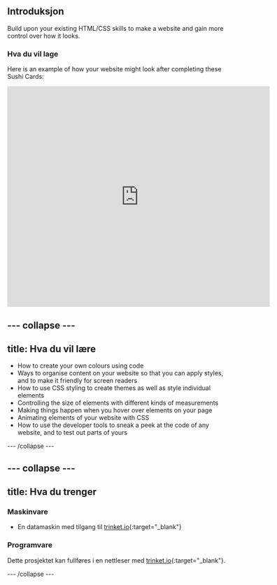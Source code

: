 ## Introduksjon

Build upon your existing HTML/CSS skills to make a website and gain more control over how it looks.

### Hva du vil lage

Here is an example of how your website might look after completing these Sushi Cards:

<div class="trinket">
  <iframe src="https://trinket.io/embed/html/0e7f7e6713?outputOnly=true&start=result" width="600" height="505" frameborder="0" marginwidth="0" marginheight="0" allowfullscreen>
  </iframe>
</div>

## \--- collapse \---

## title: Hva du vil lære

+ How to create your own colours using code
+ Ways to organise content on your website so that you can apply styles, and to make it friendly for screen readers
+ How to use CSS styling to create themes as well as style individual elements
+ Controlling the size of elements with different kinds of measurements
+ Making things happen when you hover over elements on your page
+ Animating elements of your website with CSS
+ How to use the developer tools to sneak a peek at the code of any website, and to test out parts of yours

\--- /collapse \---

## \--- collapse \---

## title: Hva du trenger

### Maskinvare

+ En datamaskin med tilgang til [trinket.io](https://trinket.io){:target="_blank"}

### Programvare

Dette prosjektet kan fullføres i en nettleser med [trinket.io](https://trinket.io){:target="_blank"}.

\--- /collapse \---